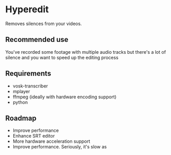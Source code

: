 # Hyperedit

Removes silences from your videos.

## Recommended use

You've recorded some footage with multiple audio tracks but there's a lot of silence and you want to speed up the editing process

## Requirements

- vosk-transcriber
- mplayer
- ffmpeg (ideally with hardware encoding support)
- python

## Roadmap

- Improve performance
- Enhance SRT editor
- More hardware acceleration support
- Improve performance. Seriously, it's slow as


